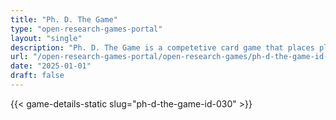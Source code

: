 ```yaml
---
title: "Ph. D. The Game"
type: "open-research-games-portal"
layout: "single"
description: "Ph. D. The Game is a competetive card game that places players in a graduate school research lab. You draw, play, and discard cards, such as \"Your PI Lost Fu..."
url: "/open-research-games-portal/open-research-games/ph-d-the-game-id-030/"
date: "2025-01-01"
draft: false
---
```


{{< game-details-static slug="ph-d-the-game-id-030" >}}
